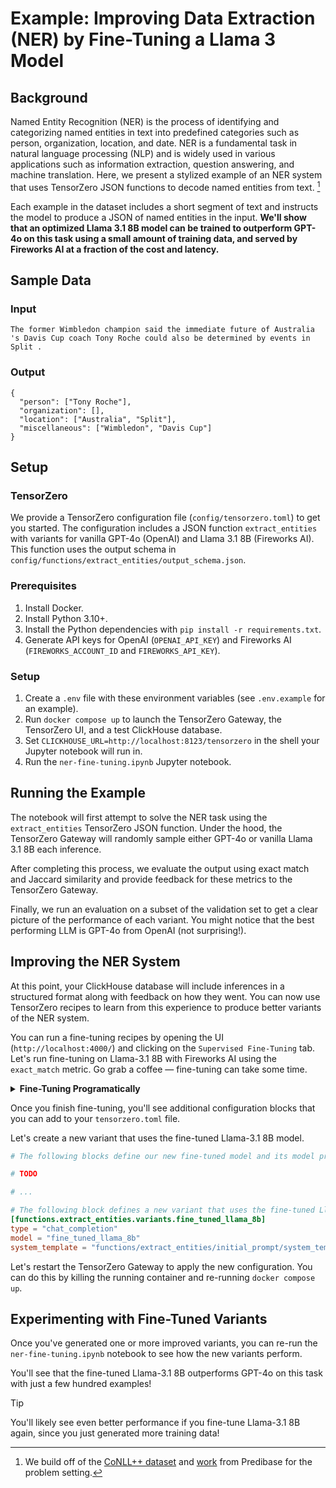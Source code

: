 # Example: Improving Data Extraction (NER) by Fine-Tuning a Llama 3 Model

## Background

Named Entity Recognition (NER) is the process of identifying and categorizing named entities in text into predefined categories such as person, organization, location, and date. NER is a fundamental task in natural language processing (NLP) and is widely used in various applications such as information extraction, question answering, and machine translation.
Here, we present a stylized example of an NER system that uses TensorZero JSON functions to decode named entities from text. [^1]

Each example in the dataset includes a short segment of text and instructs the model to produce a JSON of named entities in the input.
**We'll show that an optimized Llama 3.1 8B model can be trained to outperform GPT-4o on this task using a small amount of training data, and served by Fireworks AI at a fraction of the cost and latency.**

## Sample Data

### Input

```
The former Wimbledon champion said the immediate future of Australia 's Davis Cup coach Tony Roche could also be determined by events in Split .
```

### Output

```
{
  "person": ["Tony Roche"],
  "organization": [],
  "location": ["Australia", "Split"],
  "miscellaneous": ["Wimbledon", "Davis Cup"]
}
```

</details>

## Setup

### TensorZero

We provide a TensorZero configuration file (`config/tensorzero.toml`) to get you started.
The configuration includes a JSON function `extract_entities` with variants for vanilla GPT-4o (OpenAI) and Llama 3.1 8B (Fireworks AI).
This function uses the output schema in `config/functions/extract_entities/output_schema.json`.

### Prerequisites

1. Install Docker.
2. Install Python 3.10+.
3. Install the Python dependencies with `pip install -r requirements.txt`.
4. Generate API keys for OpenAI (`OPENAI_API_KEY`) and Fireworks AI (`FIREWORKS_ACCOUNT_ID` and `FIREWORKS_API_KEY`).

### Setup

1. Create a `.env` file with these environment variables (see `.env.example` for an example).
2. Run `docker compose up` to launch the TensorZero Gateway, the TensorZero UI, and a test ClickHouse database.
3. Set `CLICKHOUSE_URL=http://localhost:8123/tensorzero` in the shell your Jupyter notebook will run in.
4. Run the `ner-fine-tuning.ipynb` Jupyter notebook.

## Running the Example

The notebook will first attempt to solve the NER task using the `extract_entities` TensorZero JSON function.
Under the hood, the TensorZero Gateway will randomly sample either GPT-4o or vanilla Llama 3.1 8B each inference.

After completing this process, we evaluate the output using exact match and Jaccard similarity and provide feedback for these metrics to the TensorZero Gateway.

Finally, we run an evaluation on a subset of the validation set to get a clear picture of the performance of each variant.
You might notice that the best performing LLM is GPT-4o from OpenAI (not surprising!).

## Improving the NER System

At this point, your ClickHouse database will include inferences in a structured format along with feedback on how they went.
You can now use TensorZero recipes to learn from this experience to produce better variants of the NER system.

You can run a fine-tuning recipes by opening the UI (`http://localhost:4000/`) and clicking on the `Supervised Fine-Tuning` tab.
Let's run fine-tuning on Llama-3.1 8B with Fireworks AI using the `exact_match` metric.
Go grab a coffee &mdash; fine-tuning can take some time.

<details>
<summary>
<b>Fine-Tuning Programatically</b>
</summary>

Alternatively, you can run a fine-tuning recipe programatically using the Jupyter notebook in `recipes/supervised_fine_tuning/metrics/fireworks/`.

</details>

Once you finish fine-tuning, you'll see additional configuration blocks that you can add to your `tensorzero.toml` file.

Let's create a new variant that uses the fine-tuned Llama-3.1 8B model.

```toml
# The following blocks define our new fine-tuned model and its model provider (Fireworks AI).

# TODO

# ...

# The following block defines a new variant that uses the fine-tuned Llama-3.1 8B model.
[functions.extract_entities.variants.fine_tuned_llama_8b]
type = "chat_completion"
model = "fine_tuned_llama_8b"
system_template = "functions/extract_entities/initial_prompt/system_template.minijinja"
```

Let's restart the TensorZero Gateway to apply the new configuration.
You can do this by killing the running container and re-running `docker compose up`.

## Experimenting with Fine-Tuned Variants

Once you've generated one or more improved variants, you can re-run the `ner-fine-tuning.ipynb` notebook to see how the new variants perform.

You'll see that the fine-tuned Llama-3.1 8B outperforms GPT-4o on this task with just a few hundred examples!

> [!TIP]
>
> You'll likely see even better performance if you fine-tune Llama-3.1 8B again, since you just generated more training data!

[^1]: We build off of the [CoNLL++ dataset](https://arxiv.org/abs/1909.01441v1) and [work](https://predibase.com/blog/lorax-outlines-better-json-extraction-with-structured-generation-and-lora) from Predibase for the problem setting.
